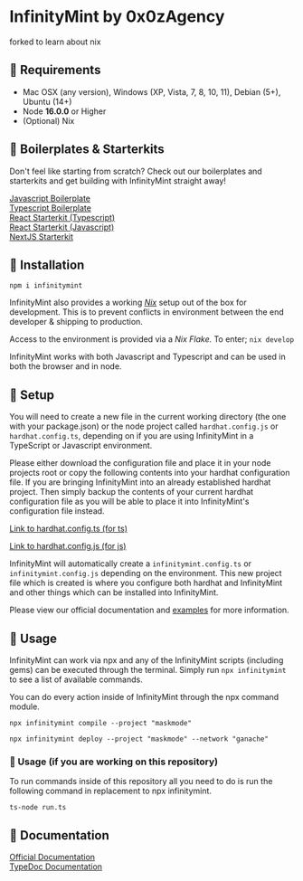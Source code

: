 # InfinityMint by 0x0zAgency

forked to learn about nix

## 🗿 Requirements

- Mac OSX (any version), Windows (XP, Vista, 7, 8, 10, 11), Debian (5+), Ubuntu (14+)
- Node **16.0.0** or Higher
- (Optional) Nix

## 🗿 Boilerplates & Starterkits

Don't feel like starting from scratch? Check out our boilerplates and starterkits and get building with InfinityMint straight away!

[Javascript Boilerplate](https://github.com/0x0zAgency/infinitymint-javascript-boilerplate)</br>
[Typescript Boilerplate](https://github.com/0x0zAgency/infinitymint-typescript-boilerplate)</br>
[React Starterkit (Typescript)](https://github.com/0x0zAgency/infinitymint-react-typescript-starterkit)</br>
[React Starterkit (Javascript)](https://github.com/0x0zAgency/infinitymint-react-javascript-starterkit)</br>
[NextJS Starterkit](https://github.com/0x0zAgency/infinitymint-nextjs-starterkit)</br>

## 🗿 Installation

`npm i infinitymint`

InfinityMint also provides a working [_Nix_](https://nixos.org) setup out of the box for development.
This is to prevent conflicts in environment between the end developer & shipping to production.

Access to the environment is provided via a _Nix Flake._ To enter;
`nix develop`

InfinityMint works with both Javascript and Typescript and can be used in both the browser and in node.

## 🗿 Setup

You will need to create a new file in the current working directory (the one with your package.json) or the node project called `hardhat.config.js` or `hardhat.config.ts`, depending on if you are using InfinityMint in a TypeScript or Javascript environment.

Please either download the configuration file and place it in your node projects root or copy the following contents into your hardhat configuration file. If you are bringing InfinityMint into an already established hardhat project. Then simply backup the contents of your current hardhat configuration file as you will be able to place it into InfinityMint's configuration file instead.

[Link to hardhat.config.ts (for ts)](https://github.com/0x0zAgency/infinitymint-beta/blob/master/examples/hardhat.config.ts)

[Link to hardhat.config.js (for js)](https://github.com/0x0zAgency/infinitymint-beta/blob/master/examples/js/hardhat.config.js)

InfinityMint will automatically create a `infinitymint.config.ts` or `infinitymint.config.js` depending on the environment. This new project file which is created is where you configure both hardhat and InfinityMint and other things which can be installed into InfinityMint.

Please view our official documentation and [examples](https://docs.infinitymint.app/modules/examples_examples.html) for more information.

## 🗿 Usage

InfinityMint can work via npx and any of the InfinityMint scripts (including gems) can be executed through the terminal. Simply run `npx infinitymint` to see a list of available commands.

You can do every action inside of InfinityMint through the npx command module.

`npx infinitymint compile --project "maskmode"`

`npx infinitymint deploy --project "maskmode" --network "ganache"`

### 🗿 Usage (if you are working on this repository)

To run commands inside of this repository all you need to do is run the following command in replacement to npx infinitymint.

`ts-node run.ts`

## 🗿 Documentation

[Official Documentation](https://docs.infinitymint.app)</br>
[TypeDoc Documentation](https://typedoc.org/)

